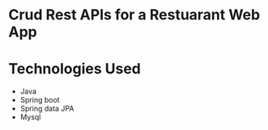 # Crud Rest APIs for a Restuarant Web App


# Technologies Used
- Java
- Spring boot
- Spring data JPA
- Mysql
